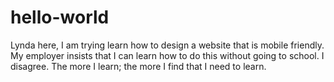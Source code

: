 # hello-world

Lynda here, I am trying learn how to design a website that is mobile friendly.
My employer insists that I can learn how to do this without going to school.
I disagree.  The more I learn; the more I find that I need to learn.
